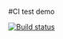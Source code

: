 #CI test demo


[![Build status](https://ci.appveyor.com/api/projects/status/m15ixiva7y4b68jj?svg=true)](https://ci.appveyor.com/project/istomindev97/istudyjest)
